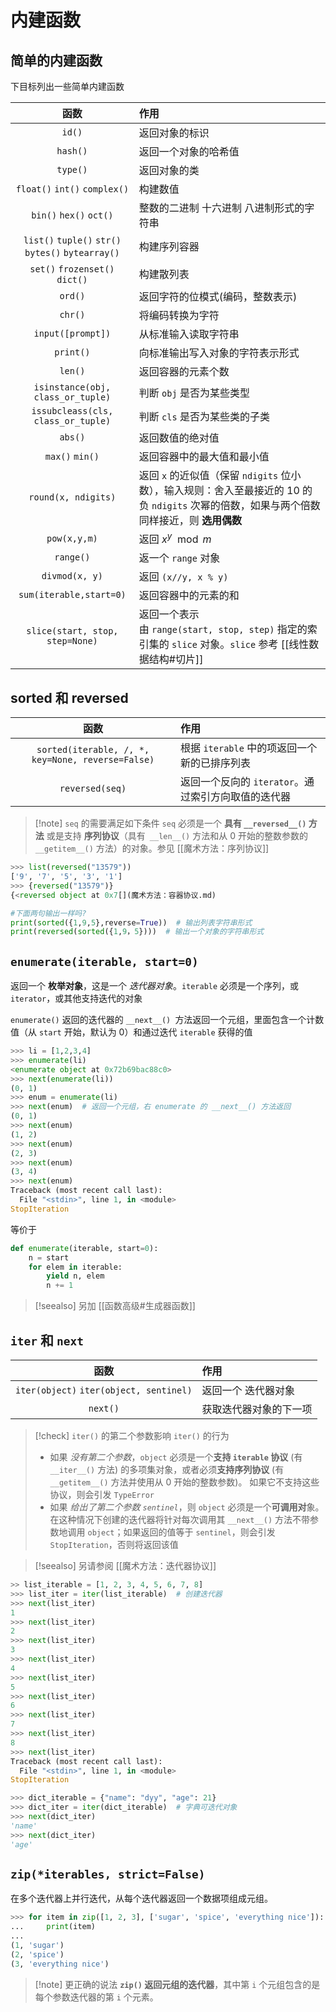 # 内建函数
## 简单的内建函数

下目标列出一些简单内建函数

|                         函数                         | 作用                                                                                      |
| :------------------------------------------------: | :-------------------------------------------------------------------------------------- |
|                       `id()`                       | 返回对象的标识                                                                                 |
|                      `hash()`                      | 返回一个对象的哈希值                                                                              |
|                      `type()`                      | 返回对象的类                                                                                  |
|           `float()` `int()` `complex()`            | 构建数值                                                                                    |
|              `bin()` `hex()` `oct()`               | 整数的二进制 十六进制 八进制形式的字符串                                                                   |
| `list()` `tuple()` `str()` `bytes()` `bytearray()` | 构建序列容器                                                                                  |
|          `set()`  `frozenset()` `dict()`           | 构建散列表                                                                                   |
|                      `ord()`                       | 返回字符的位模式(编码，整数表示)                                                                       |
|                      `chr()`                       | 将编码转换为字符                                                                                |
|                 `input([prompt])`                  | 从标准输入读取字符串                                                                              |
|                     `print()`                      | 向标准输出写入对象的字符表示形式                                                                        |
|                      `len()`                       | 返回容器的元素个数                                                                               |
|         `isinstance(obj, class_or_tuple)`          | 判断 `obj` 是否为某些类型                                                                        |
|         `issubcleass(cls, class_or_tuple)`         | 判断 `cls` 是否为某些类的子类                                                                      |
|                      `abs()`                       | 返回数值的绝对值                                                                                |
|                  `max()` `min()`                   | 返回容器中的最大值和最小值                                                                           |
|                `round(x, ndigits)`                 | 返回 `x` 的近似值（保留 `ndigits` 位小数），输入规则：舍入至最接近的 10 的负 `ndigits` 次幂的倍数，如果与两个倍数同样接近，则 **选用偶数** |
|                    `pow(x,y,m)`                    | 返回 $x^y \mod {m}$                                                                       |
|                     `range()`                      | 返一个 `range` 对象                                                                          |
|                   `divmod(x, y)`                   | 返回 `(x//y, x % y)`                                                                      |
|              `sum(iterable,start=0)`               | 返回容器中的元素的和                                                                              |
|          `slice(start, stop, step=None)`           | 返回一个表示由 `range(start, stop, step)` 指定的索引集的 `slice` 对象。`slice` 参考 [[线性数据结构#切片]]          |

## sorted 和 reversed

|                        函数                         | 作用                              |
| :-----------------------------------------------: | :------------------------------ |
| `sorted(iterable, /, *, key=None, reverse=False)` | 根据 `iterable` 中的项返回一个新的已排序列表    |
|                  `reversed(seq)`                  | 返回一个反向的 `iterator`。通过索引方向取值的迭代器 |
> [!note] `seq` 的需要满足如下条件
>  `seq` 必须是一个 **具有 `__reversed__()` 方法** 或是支持 **序列协议**（具有` __len__()` 方法和从 $0$ 开始的整数参数的 `__getitem__()` 方法）的对象。参见 [[魔术方法：序列协议]]

```python
>>> list(reversed("13579"))
['9', '7', '5', '3', '1']
>>> {reversed("13579")}
{<reversed object at 0x7[](魔术方法：容器协议.md)
```

```python
#下面两句输出一样吗?
print(sorted({1,9,5},reverse=True))  # 输出列表字符串形式
print(reversed(sorted({1,9，5})))  # 输出一个对象的字符串形式
```

## `enumerate(iterable, start=0)` 

返回一个 **枚举对象**，这是一个 _迭代器对象_。`iterable` 必须是一个序列，或 `iterator`，或其他支持迭代的对象

`enumerate()` 返回的迭代器的 `__next__() `方法返回一个元组，里面包含一个计数值（从 `start` 开始，默认为 0）和通过迭代 `iterable` 获得的值

```python
>>> li = [1,2,3,4]
>>> enumerate(li)
<enumerate object at 0x72b69bac88c0>
>>> next(enumerate(li))
(0, 1)
>>> enum = enumerate(li)
>>> next(enum)  # 返回一个元组，右 enumerate 的 __next__() 方法返回
(0, 1)
>>> next(enum)
(1, 2)
>>> next(enum)
(2, 3)
>>> next(enum)
(3, 4)
>>> next(enum)
Traceback (most recent call last):
  File "<stdin>", line 1, in <module>
StopIteration
```

等价于

```python
def enumerate(iterable, start=0):
    n = start
    for elem in iterable:
        yield n, elem
        n += 1
```

> [!seealso] 另加 [[函数高级#生成器函数]]

## `iter` 和 `next`

|                   函数                    | 作用          |
| :-------------------------------------: | :---------- |
| `iter(object)` `iter(object, sentinel)` | 返回一个 迭代器对象  |
|                `next()`                 | 获取迭代器对象的下一项 |

> [!check] `iter()` 的第二个参数影响 `iter()` 的行为
>  - 如果 _没有第二个参数_，`object` 必须是一个**支持 `iterable` 协议** (有 `__iter__()` 方法) 的多项集对象，或者必须**支持序列协议** (有 `__getitem__()` 方法并使用从 0 开始的整数参数)。 如果它不支持这些协议，则会引发 `TypeError`
>  - 如果 _给出了第二个参数 `sentinel`_，则 `object` 必须是一个**可调用对**象。 在这种情况下创建的迭代器将针对每次调用其 `__next__()` 方法不带参数地调用 `object`；如果返回的值等于 `sentinel`，则会引发 `StopIteration`，否则将返回该值

> [!seealso] 另请参阅 [[魔术方法：迭代器协议]]

```python
>> list_iterable = [1, 2, 3, 4, 5, 6, 7, 8]
>>> list_iter = iter(list_iterable)  # 创建迭代器
>>> next(list_iter)
1
>>> next(list_iter)
2
>>> next(list_iter)
3
>>> next(list_iter)
4
>>> next(list_iter)
5
>>> next(list_iter)
6
>>> next(list_iter)
7
>>> next(list_iter)
8
>>> next(list_iter)
Traceback (most recent call last):
  File "<stdin>", line 1, in <module>
StopIteration

>>> dict_iterable = {"name": "dyy", "age": 21}
>>> dict_iter = iter(dict_iterable)  # 字典可迭代对象
>>> next(dict_iter)
'name'
>>> next(dict_iter)
'age'
```

## `zip(*iterables, strict=False)`

在多个迭代器上并行迭代，从每个迭代器返回一个数据项组成元组。

```python
>>> for item in zip([1, 2, 3], ['sugar', 'spice', 'everything nice']):
...     print(item)
...
(1, 'sugar')
(2, 'spice')
(3, 'everything nice')
```

> [!note] 更正确的说法
>  **`zip()` 返回元组的迭代器**，其中第 `i` 个元组包含的是每个参数迭代器的第 `i` 个元素。
>

